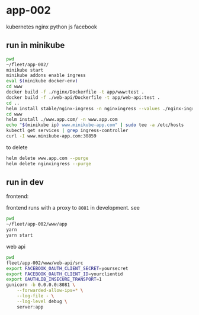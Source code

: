 # app-002

kubernetes nginx python js facebook

## run in minikube

```bash
pwd
~/fleet/app-002/
minikube start
minikube addons enable ingress
eval $(minikube docker-env)
cd www
docker build -f ./nginx/Dockerfile -t app/www:test .
docker build -f ./web-api/Dockerfile -t app/web-api:test .
cd ..
helm install stable/nginx-ingress -n nginxingress --values ./nginx-ingress/nginx-ingress-values-dev.yaml
cd www
helm install ./www.app.com/ -n www.app.com
echo "$(minikube ip) www.minikube-app.com" | sudo tee -a /etc/hosts
kubectl get services | grep ingress-controller
curl -I www.minikube-app.com:30859
```

to delete

```bash
helm delete www.app.com --purge
helm delete nginxingress --purge
```

## run in dev

frontend:

frontend runs with a proxy to `8081` in development. see [](.www/app/package.json)

```bash
pwd
~/fleet/app-002/www/app
yarn
yarn start
```

web api

```bash
pwd
fleet/app-002/www/web-api/src
export FACEBOOK_OAUTH_CLIENT_SECRET=yoursecret
export FACEBOOK_OAUTH_CLIENT_ID=yourclientid
export OAUTHLIB_INSECURE_TRANSPORT=1
gunicorn -b 0.0.0.0:8081 \
    --forwarded-allow-ips=* \
    --log-file - \
    --log-level debug \
    server:app
```